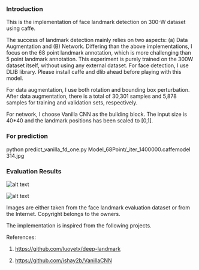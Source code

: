 ### Introduction

This is the implementation of face landmark detection on 300-W dataset using caffe. 

The success of landmark detection mainly relies on two aspects: (a) Data Augmentation and (B) Network. Differing than the above implementations, I focus on the 68 point landmark annotation, which is more challenging than 5 point landmark annotation. This experiment is purely trained on the 300W dataset itself, without using any external dataset. For face detection, I use DLIB library. Please install caffe and dlib ahead before playing with this model. 

For data augmentation, I use both rotation and bounding box perturbation. After data augmentation, there is a total of 30,301 samples and 5,878 samples for training and validation sets, respectively.

For network, I choose Vanilla CNN as the building block. The input size is 40*40 and the landmark positions has been scaled to [0,1]. 


### For prediction

python predict_vanilla_fd_one.py Model_68Point/_iter_1400000.caffemodel 314.jpg


### Evaluation Results


![alt text](https://github.com/cunjian/face_alignment/blob/master/demo_result.jpg "Logo Title Text 1")

![alt text](https://github.com/cunjian/face_alignment/blob/master/demo_result_19.jpg "Logo Title Text 1")

Images are either taken from the face landmark evaluation dataset or from the Internet. Copyright belongs to the owners.

The implementation is inspired from the following projects. 

References:

1. https://github.com/luoyetx/deep-landmark

2. https://github.com/ishay2b/VanillaCNN 